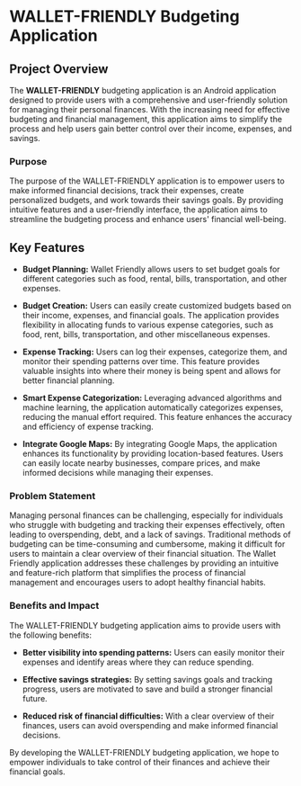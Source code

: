 # WALLET-FRIENDLY Budgeting Application

## Project Overview

The **WALLET-FRIENDLY** budgeting application is an Android application designed to provide users with a comprehensive and user-friendly solution for managing their personal finances. With the increasing need for effective budgeting and financial management, this application aims to simplify the process and help users gain better control over their income, expenses, and savings.

### Purpose

The purpose of the WALLET-FRIENDLY application is to empower users to make informed financial decisions, track their expenses, create personalized budgets, and work towards their savings goals. By providing intuitive features and a user-friendly interface, the application aims to streamline the budgeting process and enhance users' financial well-being.

## Key Features

- **Budget Planning:** Wallet Friendly allows users to set budget goals for different categories such as food, rental, bills, transportation, and other expenses.

- **Budget Creation:** Users can easily create customized budgets based on their income, expenses, and financial goals. The application provides flexibility in allocating funds to various expense categories, such as food, rent, bills, transportation, and other miscellaneous expenses.

- **Expense Tracking:** Users can log their expenses, categorize them, and monitor their spending patterns over time. This feature provides valuable insights into where their money is being spent and allows for better financial planning.

- **Smart Expense Categorization:** Leveraging advanced algorithms and machine learning, the application automatically categorizes expenses, reducing the manual effort required. This feature enhances the accuracy and efficiency of expense tracking.

- **Integrate Google Maps:** By integrating Google Maps, the application enhances its functionality by providing location-based features. Users can easily locate nearby businesses, compare prices, and make informed decisions while managing their expenses.

### Problem Statement

Managing personal finances can be challenging, especially for individuals who struggle with budgeting and tracking their expenses effectively, often leading to overspending, debt, and a lack of savings. Traditional methods of budgeting can be time-consuming and cumbersome, making it difficult for users to maintain a clear overview of their financial situation. The Wallet Friendly application addresses these challenges by providing an intuitive and feature-rich platform that simplifies the process of financial management and encourages users to adopt healthy financial habits.

### Benefits and Impact

The WALLET-FRIENDLY budgeting application aims to provide users with the following benefits:

- **Better visibility into spending patterns:** Users can easily monitor their expenses and identify areas where they can reduce spending.

- **Effective savings strategies:** By setting savings goals and tracking progress, users are motivated to save and build a stronger financial future.

- **Reduced risk of financial difficulties:** With a clear overview of their finances, users can avoid overspending and make informed financial decisions.

By developing the WALLET-FRIENDLY budgeting application, we hope to empower individuals to take control of their finances and achieve their financial goals.
